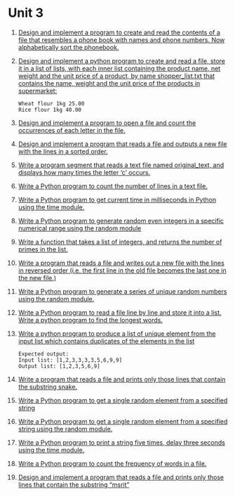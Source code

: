 # Unit 3

1. [Design and implement a program to create and read the contents of a file that resembles a phone book with names and phone numbers. Now alphabetically sort the phonebook.](https://github.com/jugalw13/Python_Lab/blob/master/Open%20Elective%20Python/Unit%203/1.py)

2. [Design and implement a python program to create and read a file, store it in a list of lists, with each inner list containing the product name, net weight and the unit price of a product, by name shopper_list.txt that contains the name, weight and the unit price of the products in supermarket:](https://github.com/jugalw13/Python_Lab/blob/master/Open%20Elective%20Python/Unit%203/2.py)
    ```
    Wheat flour 1kg 25.00
    Rice flour 1kg 40.00
    ```

3. [Design and implement a program to open a file and count the occurrences of each letter in the file.](https://github.com/jugalw13/Python_Lab/blob/master/Open%20Elective%20Python/Unit%203/3.py)

4. [Design and implement a program that reads a file and outputs a new file with the lines in a sorted order.](https://github.com/jugalw13/Python_Lab/blob/master/Open%20Elective%20Python/Unit%203/4.py)

5. [Write a program segment that reads a text file named original_text, and displays how many times the letter ‘c’ occurs.](https://github.com/jugalw13/Python_Lab/blob/master/Open%20Elective%20Python/Unit%203/5.py)

6. [Write a Python program to count the number of lines in a text file.](https://github.com/jugalw13/Python_Lab/blob/master/Open%20Elective%20Python/Unit%203/6.py)

7. [Write a Python program to get current time in milliseconds in Python using the time module.](https://github.com/jugalw13/Python_Lab/blob/master/Open%20Elective%20Python/Unit%203/7.py)

8. [Write a Python program to generate random even integers in a specific numerical range using the random module](https://github.com/jugalw13/Python_Lab/blob/master/Open%20Elective%20Python/Unit%203/8.py)

9. [Write a function that takes a list of integers, and returns the number of primes in the list.](https://github.com/jugalw13/Python_Lab/blob/master/Open%20Elective%20Python/Unit%203/9.py)

10. [Write a program that reads a file and writes out a new file with the lines in reversed order (i.e. the first line in the old file becomes the last one in the new file.)](https://github.com/jugalw13/Python_Lab/blob/master/Open%20Elective%20Python/Unit%203/10.py)

11. [Write a Python program to generate a series of unique random numbers using the random module.](https://github.com/jugalw13/Python_Lab/blob/master/Open%20Elective%20Python/Unit%203/11.py)

12. [Write a Python program to read a file line by line and store it into a list. Write a python program to find the longest words.](https://github.com/jugalw13/Python_Lab/blob/master/Open%20Elective%20Python/Unit%203/12.py)

13. [Write a python program to produce a list of unique element from the input list which contains duplicates of the elements in the list](https://github.com/jugalw13/Python_Lab/blob/master/Open%20Elective%20Python/Unit%203/13.py)
    ```
    Expected output:
    Input list: [1,2,3,3,3,3,5,6,9,9]
    Output list: [1,2,3,5,6,9]
    ```

14. [Write a program that reads a file and prints only those lines that contain the substring snake.](https://github.com/jugalw13/Python_Lab/blob/master/Open%20Elective%20Python/Unit%203/14.py)

15. [Write a Python program to get a single random element from a specified string](https://github.com/jugalw13/Python_Lab/blob/master/Open%20Elective%20Python/Unit%203/15.py)

16. [Write a Python program to get a single random element from a specified string using the random module.](https://github.com/jugalw13/Python_Lab/blob/master/Open%20Elective%20Python/Unit%203/16.py)

17. [Write a Python program to print a string five times, delay three seconds using the time module.](https://github.com/jugalw13/Python_Lab/blob/master/Open%20Elective%20Python/Unit%203/17.py)

18. [Write a Python program to count the frequency of words in a file.](https://github.com/jugalw13/Python_Lab/blob/master/Open%20Elective%20Python/Unit%203/18.py)

19. [Design and implement a program that reads a file and prints only those lines that contain the substring “msrit”](https://github.com/jugalw13/Python_Lab/blob/master/Open%20Elective%20Python/Unit%203/19.py)